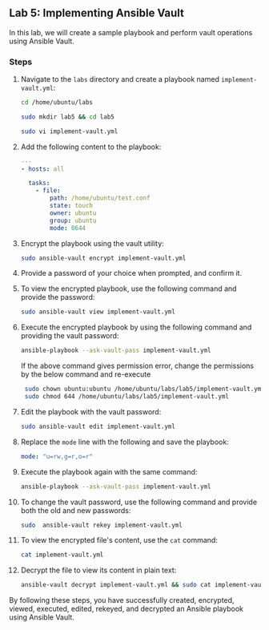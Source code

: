 ## Lab 5: Implementing Ansible Vault

In this lab, we will create a sample playbook and perform vault operations using Ansible Vault.

### Steps

1. Navigate to the `labs` directory and create a playbook named `implement-vault.yml`:

    ```sh
    cd /home/ubuntu/labs
    ```
    ```sh
    sudo mkdir lab5 && cd lab5
    ```
    ```sh
    sudo vi implement-vault.yml
    ```

2. Add the following content to the playbook:

    ```yaml
    ---
    - hosts: all

      tasks: 
        - file: 
            path: /home/ubuntu/test.conf 
            state: touch 
            owner: ubuntu 
            group: ubuntu 
            mode: 0644
    ```

3. Encrypt the playbook using the vault utility:

    ```sh
    sudo ansible-vault encrypt implement-vault.yml
    ```

4. Provide a password of your choice when prompted, and confirm it.

5. To view the encrypted playbook, use the following command and provide the password:

    ```sh
    sudo ansible-vault view implement-vault.yml
    ```

6. Execute the encrypted playbook by using the following command and providing the vault password:

    ```sh
    ansible-playbook --ask-vault-pass implement-vault.yml
    ```
    If the above command gives permission error, change the permissions by the below command and re-execute
   ```sh
    sudo chown ubuntu:ubuntu /home/ubuntu/labs/lab5/implement-vault.yml
    sudo chmod 644 /home/ubuntu/labs/lab5/implement-vault.yml

8. Edit the playbook with the vault password:

    ```sh
    sudo ansible-vault edit implement-vault.yml
    ```

9. Replace the `mode` line with the following and save the playbook:

    ```yaml
    mode: "u=rw,g=r,o=r"
    ```

10. Execute the playbook again with the same command:

    ```sh
    ansible-playbook --ask-vault-pass implement-vault.yml
    ```

11. To change the vault password, use the following command and provide both the old and new passwords:

    ```sh
    sudo  ansible-vault rekey implement-vault.yml
    ```

12. To view the encrypted file's content, use the `cat` command:

    ```sh
    cat implement-vault.yml
    ```

13. Decrypt the file to view its content in plain text:

    ```sh
    ansible-vault decrypt implement-vault.yml && sudo cat implement-vault.yml
    ```

By following these steps, you have successfully created, encrypted, viewed, executed, edited, rekeyed, and decrypted an Ansible playbook using Ansible Vault.

